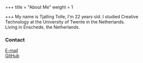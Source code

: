 +++
title = "About Me"
weight = 1

+++
My name is Tjalling Tolle, I'm 22 years old. I studied Creative Technology at the University of Twente in the Netherlands.  
Living in Enschede, the Netherlands.

### Contact

[E-mail](tjallingt@gmail.com)  
[GitHub](https://github.com/tjallingt)